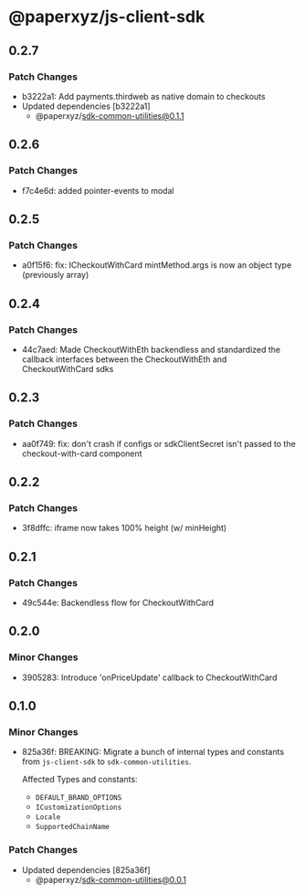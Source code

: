 # @paperxyz/js-client-sdk

## 0.2.7

### Patch Changes

- b3222a1: Add payments.thirdweb as native domain to checkouts
- Updated dependencies [b3222a1]
  - @paperxyz/sdk-common-utilities@0.1.1

## 0.2.6

### Patch Changes

- f7c4e6d: added pointer-events to modal

## 0.2.5

### Patch Changes

- a0f15f6: fix: ICheckoutWithCard mintMethod.args is now an object type (previously array)

## 0.2.4

### Patch Changes

- 44c7aed: Made CheckoutWithEth backendless and standardized the callback interfaces between the CheckoutWithEth and CheckoutWithCard sdks

## 0.2.3

### Patch Changes

- aa0f749: fix: don't crash if configs or sdkClientSecret isn't passed to the checkout-with-card component

## 0.2.2

### Patch Changes

- 3f8dffc: iframe now takes 100% height (w/ minHeight)

## 0.2.1

### Patch Changes

- 49c544e: Backendless flow for CheckoutWithCard

## 0.2.0

### Minor Changes

- 3905283: Introduce 'onPriceUpdate' callback to CheckoutWithCard

## 0.1.0

### Minor Changes

- 825a36f: BREAKING: Migrate a bunch of internal types and constants from `js-client-sdk` to `sdk-common-utilities`.

  Affected Types and constants:

  - `DEFAULT_BRAND_OPTIONS`
  - `ICustomizationOptions`
  - `Locale`
  - `SupportedChainName`

### Patch Changes

- Updated dependencies [825a36f]
  - @paperxyz/sdk-common-utilities@0.0.1
